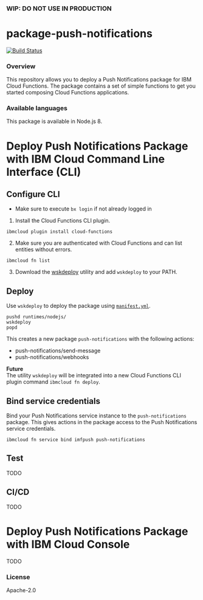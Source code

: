 ### WIP: DO NOT USE IN PRODUCTION ###
# package-push-notifications
[![Build Status](https://travis-ci.org/ibm-functions/package-push-notifications.svg?branch=master)](https://travis-ci.org/ibm-functions/package-push-notifications)

### Overview
This repository allows you to deploy a Push Notifications package for IBM Cloud Functions.
The package contains a set of simple functions to get you started composing Cloud Functions applications.

### Available languages
This package is available in Node.js 8.

# Deploy Push Notifications Package with IBM Cloud Command Line Interface (CLI)

## Configure CLI
- Make sure to execute `bx login` if not already logged in
1. Install the Cloud Functions CLI plugin.
```
ibmcloud plugin install cloud-functions
```
2. Make sure you are authenticated with Cloud Functions and can list entities without errors.
```
ibmcloud fn list
```
3. Download the [wskdeploy](https://github.com/apache/incubator-openwhisk-wskdeploy/releases) utility and add `wskdeploy` to your PATH.

## Deploy

Use `wskdeploy` to deploy the package using [`manifest.yml`](./manifest.yml).
```
pushd runtimes/nodejs/
wskdeploy
popd
```

This creates a new package `push-notifications` with the following actions:
- push-notifications/send-message
- push-notifications/webhooks

**Future**
</br>The utility `wskdeploy` will be integrated into a new Cloud Functions CLI plugin command `ibmcloud fn deploy`.

## Bind service credentials
Bind your Push Notifications service instance to the `push-notifications` package. This gives actions in the package access to the Push Notifications service credentials.
```
ibmcloud fn service bind imfpush push-notifications
```

## Test
TODO

## CI/CD
TODO

# Deploy Push Notifications Package with IBM Cloud Console
TODO

### License
Apache-2.0
